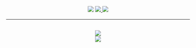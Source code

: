 <h3 align="center">
  <img src="https://img.shields.io/github/followers/Auxior?label=Followers&style=for-the-badge&color=blue">
  <a href="https://discord.gg/a34bupJvwt/" alt="Discord">
      <img src="https://img.shields.io/discord/1074598387611090964?label=discord&style=for-the-badge&color=blue"/>
  </a>
  <a href="https://blog.iswd.top" alt="Website">
      <img src="https://img.shields.io/website?down_color=red&down_message=Offline&style=for-the-badge&up_color=blue&up_message=Online&url=https%3A%2F%2Fiswd.top"/>
  </a>
</h3>

<hr>

<h2 align="center">
  <a href="https://github.com/Auxior">
    <img align="center" src="https://github-readme-stats.vercel.app/api/?username=Auxior&show_icons=true&theme=onedark">
  </a>
  <br>
  <a href="https://github.com/Auxior">
    <img align="center" src="https://github-readme-stats.vercel.app/api/top-langs/?username=Auxior&layout=compact&theme=onedark">
  </a>
</h2>
